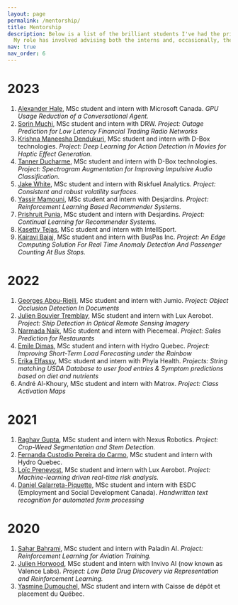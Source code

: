 ```yaml
---
layout: page
permalink: /mentorship/
title: Mentorship
description: Below is a list of the brilliant students I've had the privilege of mentoring through internships that not only focus on real-world applications but also encompass research components where no previous approaches exist. 
  My role has involved advising both the interns and, occasionally, the companies on potential machine learning models, forming pipelines for data collection, model building, and performance evaluation. These mentorships have been conducted in collaboration with [Mila](https://mila.quebec/en/), the Quebec AI Institute.
nav: true
nav_order: 6
---
```

# 2023
1. [Alexander Hale](https://www.linkedin.com/in/alex-hale/), MSc student and intern with Microsoft Canada. *GPU Usage Reduction of a Conversational Agent.*
2. [Sorin Muchi](https://www.linkedin.com/in/sorinmuchi/), MSc student and intern with DRW. *Project: Outage Prediction for Low Latency Financial Trading Radio Networks*
3. [Krishna Maneesha Dendukuri](https://www.linkedin.com/in/krishna-maneeshad/), MSc student and intern with D-Box technologies. *Project: Deep Learning for Action Detection in Movies for Haptic Effect Generation.*
4. [Tanner Ducharme](https://www.linkedin.com/in/tanner-ducharme/), MSc student and intern with D-Box technologies. *Project: Spectrogram Augmentation for Improving Impulsive Audio Classification.*
5. [Jake White](https://www.linkedin.com/in/jakerwhite/), MSc student and intern with Riskfuel Analytics. *Project: Consistent and robust volatility surfaces.*
6. [Yassir Mamouni](https://www.linkedin.com/in/yassir-mamouni-b6b17515b/), MSc student and intern with Desjardins. *Project: Reinforcement Learning Based Recommender Systems.*
7. [Prishruit Punia](https://www.linkedin.com/in/prishruit-punia/), MSc student and intern with Desjardins. *Project: Continual Learning for Recommender Systems.*
8. [Kasetty Tejas](https://www.linkedin.com/in/tejaskasetty/), MSc student and intern with IntellSport.
9. [Kairavi Bajaj](https://www.linkedin.com/in/kairavibajaj/), MSc student and intern with BusPas Inc. *Project: An Edge Computing Solution For Real Time Anomaly Detection And Passenger Counting At Bus Stops.*

# 2022
1. [Georges Abou-Rjeili](https://www.linkedin.com/in/georges-abou-rjeili/), MSc student and intern with Jumio. *Project: Object Occlusion Detection In Documents*
2. [Julien Bouvier Tremblay](https://www.linkedin.com/in/julien-bouvier-tremblay/), MSc student and intern with Lux Aerobot. *Project: Ship Detection in Optical Remote Sensing Imagery*
3. [Narmada Naik](https://www.linkedin.com/in/narmada-naik-67a2068a/), MSc student and intern with Piecemeal. *Project: Sales Prediction for Restaurants*
4. [Emile Dimas](https://www.linkedin.com/in/emile-dimas/), MSc student and intern with Hydro Quebec. *Project: Improving Short-Term Load Forecasting under the Rainbow*
5. [Erika Elfassy](https://www.linkedin.com/in/erikaelfassy/), MSc student and intern with Phyla Health. *Projects: String matching USDA Database to user food entries & Symptom predictions based on diet and nutrients*
6. André Al-Khoury, MSc student and intern with Matrox. *Project: Class Activation Maps*


# 2021
1. [Raghav Gupta](https://www.linkedin.com/in/raghav-gupta-59379110b/), MSc student and intern with Nexus Robotics. *Project: Crop-Weed Segmentation and Stem Detection.*
2. [Fernanda Custodio Pereira do Carmo](https://www.linkedin.com/in/fernanda-custodio/), MSc student and intern with Hydro Quebec.
3. [Loïc Prenevost](https://www.linkedin.com/in/loïc-prenevost-58237b80/), MSc student and intern with Lux Aerobot. *Project: Machine-learning driven real-time risk analysis.*
4. [Daniel Galarreta-Piquette](https://www.linkedin.com/in/daniel-galarreta-piquette-5004bb159/), MSc student and intern with ESDC (Employment and Social Development Canada). *Handwritten text recognition for automated form processing*


# 2020
1. [Sahar Bahrami](https://www.linkedin.com/in/sahar-bahrami-phd-02840a49/), MSc student and intern with Paladin AI. *Project: Reinforcement Learning for Aviation Training.*
2. [Julien Horwood](https://www.linkedin.com/in/julien-horwood-76b865133/), MSc student and intern with Invivo AI (now known as Valence Labs). *Project: Low Data Drug Discovery via Representation and Reinforcement Learning.*
3. [Yasmine Dumouchel](https://www.linkedin.com/in/yasmine-dumouchel-aa298863/), MSc student and intern with Caisse de dépôt et placement du Québec. 

